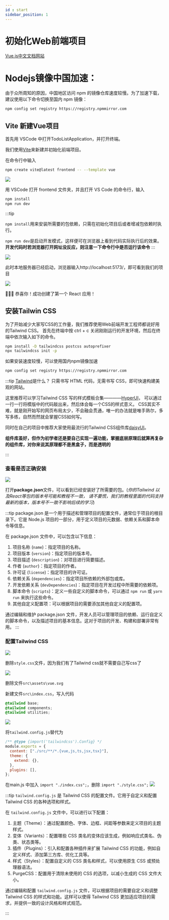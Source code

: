 ```yaml
---
id : start
sidebar_position: 1
---
```


# 初始化Web前端项目

[Vue.js中文文档网站](https://cn.vuejs.org/guide/introduction.html)

# Nodejs镜像中国加速：

由于众所周知的原因，中国地区访问 npm 的镜像仓库速度较慢。为了加速下载，建议使用以下命令切换至国内 npm 镜像：

```bash
npm config set registry https://registry.npmmirror.com
```

## Vite 新建Vue项目

首先用 VSCode 中打开TodoListApplication，并打开终端。

我们使用[Vite](https://cn.vitejs.dev/guide/#scaffolding-your-first-vite-project)来新建并初始化前端项目。

在命令行中输入

```bash
npm create vite@latest frontend -- --template vue
```

![](img/1_1.png)

用 VSCode 打开 frontend 文件夹，并且打开 VS Code 的命令行，输入

```bash
npm install
npm run dev
```
:::tip

`npm install`用来安装所需要的包依赖，只需在初始化项目后或者增减包依赖时执行。

`npm run dev`是启动开发模式，这样便可在浏览器上看到代码实际执行后的效果。
**开发代码时若浏览器打开网址没反应，则注意一下命令行中是否运行该命令**
:::

![](img/1_6.png)

此时本地服务器已经启动，浏览器输入http://localhost:5173/，即可看到我们的项目

![](img/1_7.png)

🎉🎉🎉 恭喜你！成功创建了第一个 React 应用！

## 安装Tailwin CSS

为了开始减少大家写CSS的工作量，我们推荐使用Web前端开发工程师都说好用的Tailwind CSS。
首先在终端中按 ctrl + c 关闭刚刚运行的开发环境，然后在终端中依次输入如下的命令。

```bash
npm install -D tailwindcss postcss autoprefixer
npx tailwindcss init -p
```

如果安装速度较慢，可以使用国内npm镜像加速
```bash
npm config set registry https://registry.npmmirror.com
```

:::tip
[Tailwind](https://www.tailwindcss.cn/)是什么？
只需书写 HTML 代码，无需书写 CSS，即可快速构建美观的网站。

这里推荐可以学习Tailwind CSS 写的样式模板合集————[HyperUI](https://www.hyperui.dev/)，
可以通过一行一行将模版中的代码敲出来，然后体会每一个CSS的样式意义。
CSS其实不难，就是刚开始写的网页布局太少，不会融会贯通，唯一的办法就是唯手熟尔，多写多练，自然而然就会掌握CSS如何写。

同时在自己的项目中推荐大家使用最流行的Tailwind CSS组件库[daisyUI](https://daisyui.com/)。

**组件库虽好，但作为初学者还是要自己实现一遍功能，掌握底层原理后就算再复杂的组件库，对你来说其原理都不是黑盒子，而是透明的**

:::


### 查看是否正确安装

![](img/1_9.png)

打开**package.json**文件，可以看到已经安装好了所需要的包。(*你的Tailwind 以及React等包的版本号可能和教程不一致，
请不要慌，我们的教程里面的代码支持最新的版本，版本号不一致不影响后续的学习*)

:::tip
package.json 是一个用于描述和管理项目的配置文件，通常位于项目的根目录下。它是 Node.js 项目的一部分，用于定义项目的元数据、依赖关系和脚本命令等信息。

在 package.json 文件中，可以包含以下信息：

1. 项目名称 (`name`)：指定项目的名称。
2. 项目版本 (`version`)：指定项目的版本号。
3. 项目描述 (`description`)：对项目进行简要描述。
4. 作者 (`author`)：指定项目的作者。
5. 许可证 (`license`)：指定项目的许可证。
6. 依赖关系 (`dependencies`)：指定项目所依赖的外部包或库。
7. 开发依赖关系 (`devDependencies`)：指定项目在开发过程中所需要的依赖项。
8. 脚本命令 (`scripts`)：定义一些自定义的脚本命令，可以通过 `npm run` 或 `yarn run` 来执行这些命令。
9. 其他自定义配置项：可以根据项目的需要添加其他自定义的配置项。

通过编辑和维护 package.json 文件，开发人员可以管理项目的依赖、运行自定义的脚本命令，以及描述项目的基本信息。这对于项目的开发、构建和部署非常有用。
:::

### 配置Tailwind CSS

![](img/1_10.png)

删除`style.css`文件，因为我们有了Tailwind css就不需要自己写css了

![](img/1_13.png)

删除文件`src\assets\vue.svg`

新建文件`src\index.css`，写入代码

```css
@tailwind base;
@tailwind components;
@tailwind utilities;
```
![](img/1_16.png)

将`tailwind.config.js`替代为
```jsx
/** @type {import('tailwindcss').Config} */
module.exports = {
  content: ["./src/**/*.{vue,js,ts,jsx,tsx}"],
  theme: {
    extend: {},
  },
  plugins: [],
};


```

在main.js 中加入 ```import "./index.css";```，删除 ```import "./style.css";```
![](img/1_17.png)

:::tip
`tailwind.config.js` 是 Tailwind CSS 的配置文件。它用于自定义和配置 Tailwind CSS 的各种选项和样式。

在 `tailwind.config.js` 文件中，可以进行以下配置：

1. 主题（Theme）：通过配置颜色、字体、边框、间距等参数来定义项目的主题样式。
2. 变体（Variants）：配置哪些 CSS 类名的变体应该生成，例如响应式类名、伪类、状态类等。
3. 插件（Plugins）：引入和配置各种插件来扩展 Tailwind CSS 的功能，例如自定义样式、添加第三方库、优化工具等。
4. 样式（Styles）：配置自定义的 CSS 类名和样式，可以使用原生 CSS 或预处理器语法。
5. PurgeCSS：配置用于清除未使用的 CSS 的选项，以减小生成的 CSS 文件大小。

通过编辑和配置 `tailwind.config.js` 文件，可以根据项目的需要自定义和调整 Tailwind CSS 的样式和功能。这样可以使得 Tailwind CSS 更加适应项目的需求，并提供一致的设计风格和样式规范。

:::


